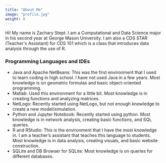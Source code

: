 ```yaml
---
title: "About Me"
image: "profile.jpg"
weight: 8
---
```


Hi! My name is Zachary Stept. I am a Computational and Data Science major in his second year at George Mason University. I am also a CDS STAR (Teacher's Assistant) for CDS 101 which is a class that introduces data analysis through the use of R.

### Programming Languages and IDEs

* Java and Apache NetBeans: This was the first environment that I used to learn coding in high school. I have not used Java in a few years. Most knowledge is on geometric formulas and basic object-oriented programming.
* Matlab: Used this environment for a little bit. Most knowledge is in creating functions and analyzing matrices.
* NetLogo: Recently started using NetLogo, but not enough knowledge to create a new model/simulation.
* Python and Jupyter Notebook: Recently started using python. Most knowledge is in network analysis, creating basic functions, and SQL queries.
* R and RStudio: This is the environment that I have the most knowledge in. I am a teacher’s assistant that teaches this language to students. Most knowledge is in data analysis, creating visuals, and basic website construction.
* SQLite and DB Browser for SQLite: Most knowledge is on queries for different databases.
